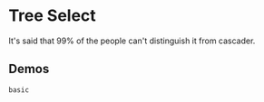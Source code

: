 # Tree Select

It's said that 99% of the people can't distinguish it from cascader.

## Demos

```demo
basic
```
